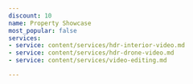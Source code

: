 ```yaml
---
discount: 10
name: Property Showcase
most_popular: false
services:
- service: content/services/hdr-interior-video.md
- service: content/services/hdr-drone-video.md
- service: content/services/video-editing.md

---
```

